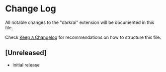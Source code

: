 # Change Log

All notable changes to the "darkrai" extension will be documented in this file.

Check [Keep a Changelog](http://keepachangelog.com/) for recommendations on how to structure this file.

## [Unreleased]

- Initial release
